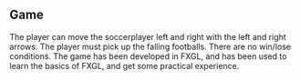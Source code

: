 ## Game

The player can move the soccerplayer left and right with the left and right arrows.
The player must pick up the falling footballs.
There are no win/lose conditions.
The game has been developed in FXGL, and has been used to learn the basics of FXGL, and get some practical experience.
